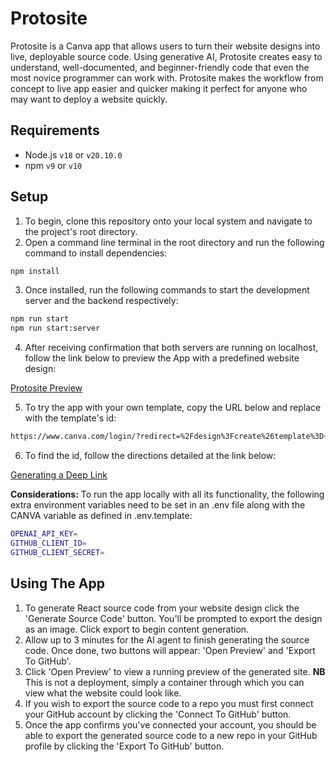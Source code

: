 # Protosite

Protosite is a Canva app that allows users to turn their website designs into live, deployable source code. Using generative AI, Protosite creates easy to understand, well-documented, and beginner-friendly code that even the most novice programmer can work with. Protosite makes the workflow from concept to live app easier and quicker making it perfect for anyone who may want to deploy a website quickly.

## Requirements

- Node.js `v18` or `v20.10.0`
- npm `v9` or `v10`

## Setup
1. To begin, clone this repository onto your local system and navigate to the project's root directory.
2. Open a command line terminal in the root directory and run the following command to install dependencies:

```bash
npm install
```
3. Once installed, run the following commands to start the development server and the backend respectively:
```bash
npm run start
npm run start:server
```
4. After receiving confirmation that both servers are running on localhost, follow the link below to preview the App with a predefined website design: <br>

[Protosite Preview](https://www.canva.com/login/?redirect=%2Fdesign%3Fcreate%26template%3DEAGRieql5Ds%26ui%3DeyJFIjp7IkE_IjoiTiIsIlMiOiJBQUdxOE5lZ2VBayIsIlQiOjF9fQ)

5. To try the app with your own template, copy the URL below and replace <TEMPLATE-ID> with the template's id:

```bash
https://www.canva.com/login/?redirect=%2Fdesign%3Fcreate%26template%3D<TEMPLATE-ID>%26ui%3DeyJFIjp7IkE_IjoiTiIsIlMiOiJBQUdxOE5lZ2VBayIsIlQiOjF9fQ
```
6. To find the id, follow the directions detailed at the link below:<br>

  [Generating a Deep Link](https://www.canva.dev/docs/apps/deep-linking/#generate-a-deep-link)

**Considerations:** To run the app locally with all its functionality, the following extra environment variables need to be set in an .env file along with the CANVA variable as defined in .env.template:

```bash
OPENAI_API_KEY= 
GITHUB_CLIENT_ID=
GITHUB_CLIENT_SECRET=
``` 

## Using The App

1. To generate React source code from your website design click the 'Generate Source Code' button. You'll be prompted to export the design as an image. Click export to begin content generation.
2. Allow up to 3 minutes for the AI agent to finish generating the source code. Once done, two buttons will appear: 'Open Preview' and 'Export To GitHub'.
3. Click 'Open Preview' to view a running preview of the generated site. **NB** This is not a deployment, simply a container through which you can view what the website could look like.
4. If you wish to export the source code to a repo you must first connect your GitHub account by clicking the 'Connect To GitHub' button.
5. Once the app confirms you've connected your account, you should be able to export the generated source code to a new repo in your GitHub profile by clicking the 'Export To GitHub' button.
